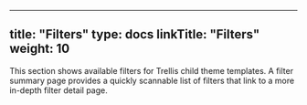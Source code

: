 
---
title: "Filters"
type: docs
linkTitle: "Filters"
weight: 10
---

This section shows available filters for Trellis child theme templates. A filter summary page provides a quickly scannable list of filters that link to a more in-depth filter detail page.
